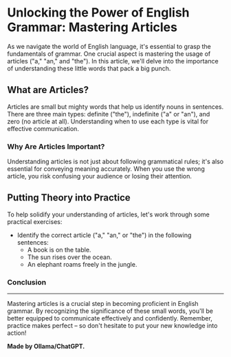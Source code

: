 **Unlocking the Power of English Grammar: Mastering Articles**
=====================================

As we navigate the world of English language, it's essential to grasp the fundamentals of grammar. One crucial aspect is mastering the usage of articles ("a," "an," and "the"). In this article, we'll delve into the importance of understanding these little words that pack a big punch.

**What are Articles?**
-------------------

Articles are small but mighty words that help us identify nouns in sentences. There are three main types: definite ("the"), indefinite ("a" or "an"), and zero (no article at all). Understanding when to use each type is vital for effective communication.

### Why Are Articles Important?

Understanding articles is not just about following grammatical rules; it's also essential for conveying meaning accurately. When you use the wrong article, you risk confusing your audience or losing their attention.

**Putting Theory into Practice**
-----------------------------

To help solidify your understanding of articles, let's work through some practical exercises:

* Identify the correct article ("a," "an," or "the") in the following sentences:
	+ A book is on the table.
	+ The sun rises over the ocean.
	+ An elephant roams freely in the jungle.

### Conclusion
----------

Mastering articles is a crucial step in becoming proficient in English grammar. By recognizing the significance of these small words, you'll be better equipped to communicate effectively and confidently. Remember, practice makes perfect – so don't hesitate to put your new knowledge into action!

**Made by Ollama/ChatGPT.**